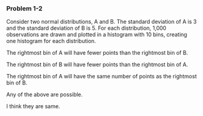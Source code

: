 ### Problem 1-2

Consider two normal distributions, A and B. The standard deviation of A is 3 and the standard deviation of B is 5. For each distribution, 1,000 observations are drawn and plotted in a histogram with 10 bins, creating one histogram for each distribution.

The rightmost bin of A will have fewer points than the rightmost bin of B.

The rightmost bin of B will have fewer points than the rightmost bin of A.

The rightmost bin of A will have the same number of points as the rightmost bin of B. 

Any of the above are possible.



I think they are same.